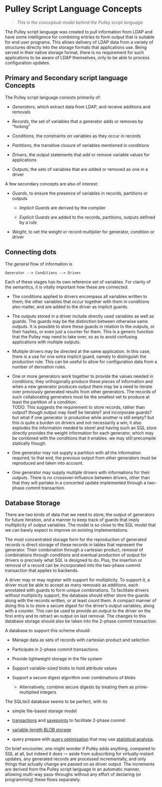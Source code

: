Pulley Script Language Concepts
===============================

>   *This is the conceptual model behind the Pulley script language.*

The Pulley script language was created to pull information from LDAP and have
some intelligence for combining entries to form output that is suitable for end
user programs.  This allows delivery of LDAP data from a variety of structures
directly into the storage formats that applications use.  Being served in their
native storage format, there is no requirement for such applications to be aware
of LDAP themselves, only to be able to process configuration updates.

Primary and Secondary script language Concepts
----------------------------------------------

The Pulley script language consists primarily of:

-   *Generators*, which extract data from LDAP, and receive additions and
    removals

-   *Records*, the set of variables that a generator adds or removes by
    “forking”

-   *Conditions*, the constraints on variables as they occur in records

-   *Partitions*, the transitive closure of variables mentioned in conditions

-   *Drivers*, the output statements that add or remove variable values for
    applications

-   *Outputs*, the sets of variables that are added or removed as one in a
    driver

A few secondary concepts are also of interest:

-   *Guards*, to ensure the presence of variables in records, partitions or
    outputs

    -   *Implicit Guards* are derived by the compiler

    -   *Explicit Guards* are added to the records, partitions, outputs defined
        by a rule

-   *Weight*, to set the weight or record multiplier for generator, condition or
    driver

Connecting dots
---------------

The general flow of information is

~~~~~~~~~~~~~~~~~~~~~~~~~~~~~~~~~~~~~~~~~~~~~~~~~~~~~~~~~~~~~~~~~~~~~~~~~~~~~~~~
Generator --> Conditions --> Driver
~~~~~~~~~~~~~~~~~~~~~~~~~~~~~~~~~~~~~~~~~~~~~~~~~~~~~~~~~~~~~~~~~~~~~~~~~~~~~~~~

Each of these stages has its own reference set of variables.  For clarity of the
semantics, it is vitally important how these are connected.

-   The conditions applied to drivers encompass all variables written to them;
    the other variables that occur together with them in conditions also matter,
    and are added to the driver as implicit guards.

-   The outputs stored in a driver include directly used variables as well as
    guards.  The guards may be the distinction between otherwise same outputs.
    It is possible to store these guards in relation to the outputs, or their
    hashes, or even just a counter for them.  This is a generic function that
    the Pulley may need to take over, so as to avoid confusing applications with
    multiple outputs.

-   Multiple drivers may be directed at the same application.  In this case,
    there is a use for one extra implicit guard, namely to distinguish the
    production rule.  This can be useful to allow for configuration data from a
    number of derivation rules.

-   One or more generators work together to provide the values needed in
    conditions; they orthogonally produce these pieces of information and when a
    new generator produces output there may be a need to iterate over previously
    generated results from other generators.  The records of such collaborating
    generators must be the smallest set to produce at least the partition of a
    condition.  
    TODO: This suggests the requirement to store records, rather than output?
    though output may itself be iterable? and incorporate guards? but what if
    one generator is productive while another is still empty? but this is quite
    a burden on drivers and not necessarily a win; it also explodes the
    information needed to store! and having such an SQL store directly provides
    the weight information for each generator, which may be combined with the
    conditions that it enables. we may still precompile statically though.

-   One generator may not supply a partition with all the information required;
    to that end, the previous output from other generators must be reproduced
    and taken into account.

-   One generator may supply multiple drivers with informations for their
    outputs.  There is no crossover-influence between drivers, other than that
    they will partake in a concerted update implemented through a two-phase
    commit transaction.

Database Storage
----------------

There are two kinds of data that we need to store; the output of generators for
future iteration, and a manner to keep track of guards that imply multiplicity
of output variables.  The model is so close to the SQL model that we can barely
expect to improve on existing implementations.

The most concentrated storage form for the reproduction of generated records is
direct storage of these records in tables that represent the generator.  Their
combination through a cartesian product, removal of combinations through
conditions and eventual production of output for drivers is precisely what SQL
is designed to do.  Plus, the insertion or removal of a record can be
incorporated into the two-phase commit transaction that applies to backends.

A driver may or may register with support for multiplicity.  To support it, a
driver must be able to accept as many removals as additions, each annotated with
guards to form unique combinations.  To facilitate drivers without multiplicity
support, the database should either store the guards along with the records
written, or at least count them.  A compact manner of doing this is to store a
secure digest for the driver’s output variables, along with a counter.  This can
be used to provide an output to the driver on the first entry and to retract an
output on last removal.  The changes to this database storage should also be
taken into the 2-phase commit transaction.

A database to support this scheme should:

-   Manage data as sets of records with cartesian product and selection

-   Participate in 2-phase commit transactions

-   Provide lightweight storage in the file system

-   Support variable-sized blobs to hold attribute values

-   Support a secure digest algorithm over combinations of blobs

    -   Alternatively, combine secure digests by treating them as
        prime-multiplied integers

The SQLite3 database seems to be perfect, with its

-   simple file-based storage model

-   [transactions](<https://www.sqlite.org/lang_transaction.html>) and
    [savepoints](<https://www.sqlite.org/lang_savepoint.html>) to facilitate
    2-phase commit

-   [variable-length BLOB storage](<https://www.sqlite.org/different.html#flex>)

-   query prepare with [query
    optimisation](<https://www.sqlite.org/queryplanner-ng.html>) that may use
    [statistical analysis](<https://www.sqlite.org/compile.html#enable_stat4>).

On brief encounter, one might wonder if Pulley adds anything, compared to SQL at
all, but indeed it does — aside from subscribing for virtually-instant updates,
any generated records are processed incrementally, and only things that actually
change are passed on as driver output.  The increments are derived from the
Pulley script language in an automatic manner, allowing multi-way pass-throughs
without any effort of declaring (or programming) these flows separately.
